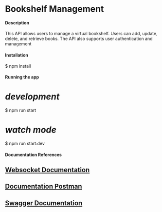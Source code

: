 # Bookshelf Management

#### Description

This API allows users to manage a virtual bookshelf. Users can add, update, delete, and retrieve books. The API also supports user authentication and management

#### Installation

$ npm install


#### Running the app

# *development*
$ npm run start

# *watch mode*
$ npm run start:dev


#### Documentation References

## [Websocket Documentation](https://drive.google.com/file/d/1wFsNAXMwG9cRhINYGy9pkDjq-qjMzNLb/view?usp=drive_link)

## [Documentation Postman](https://documenter.getpostman.com/view/13185811/2s9XxyQCy3#intro)

## [Swagger Documentation](http://localhost:3002/api#/)

